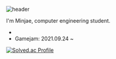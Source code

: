 ![header](https://capsule-render.vercel.app/api?type=soft&color=auto&height=150&section=header&text=Minjae&fontSize=70&animation=twinkling)

I'm Minjae, computer engineering student.

* 
* Gamejam: 2021.09.24 ~ 

[![Solved.ac Profile](http://mazassumnida.wtf/api/v2/generate_badge?boj=pega0922)](https://solved.ac/pega0922/)
